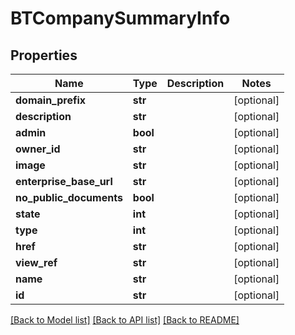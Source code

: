 # BTCompanySummaryInfo

## Properties
Name | Type | Description | Notes
------------ | ------------- | ------------- | -------------
**domain_prefix** | **str** |  | [optional] 
**description** | **str** |  | [optional] 
**admin** | **bool** |  | [optional] 
**owner_id** | **str** |  | [optional] 
**image** | **str** |  | [optional] 
**enterprise_base_url** | **str** |  | [optional] 
**no_public_documents** | **bool** |  | [optional] 
**state** | **int** |  | [optional] 
**type** | **int** |  | [optional] 
**href** | **str** |  | [optional] 
**view_ref** | **str** |  | [optional] 
**name** | **str** |  | [optional] 
**id** | **str** |  | [optional] 

[[Back to Model list]](../README.md#documentation-for-models) [[Back to API list]](../README.md#documentation-for-api-endpoints) [[Back to README]](../README.md)


